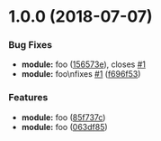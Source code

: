 <a name="1.0.0"></a>
# 1.0.0 (2018-07-07)


### Bug Fixes

* **module:** foo ([156573e](https://github.com/lintaba/git-experiments/commit/156573e)), closes [#1](https://github.com/lintaba/git-experiments/issues/1)
* **module:** foo\nfixes [#1](https://github.com/lintaba/git-experiments/issues/1) ([f696f53](https://github.com/lintaba/git-experiments/commit/f696f53))


### Features

* **module:** foo ([85f737c](https://github.com/lintaba/git-experiments/commit/85f737c))
* **module:** foo ([063df85](https://github.com/lintaba/git-experiments/commit/063df85))



